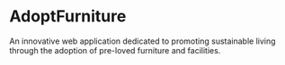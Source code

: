 # AdoptFurniture
An innovative web application dedicated to promoting sustainable living through the adoption of pre-loved furniture and facilities.
